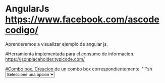 # AngularJs    https://www.facebook.com/ascodecodigo/

Aprenderemos a visualizar ejemplo de angular js.

#Herramienta implementada para el consumo de informacion.
https://jsonplaceholder.typicode.com/

#Combo box.
Creacion de un combo box correspondientemente.
''''sh          
 <select  ng-model="valorCmb" 
                    ng-options="valores.id as valores.username for valores in listaCmb" >
                <option value="">Seleccione una opcion</option>
           </select>